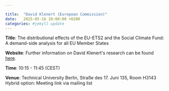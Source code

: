 ```yaml
---

title:  "David Klenert (European Commission)"
date:   2025-05-16 10:00:00 +0200
categories: #jekyll update
---
```


**Title**: The distributional effects of the EU-ETS2 and the Social Climate Fund: A demand-side analysis for all EU Member States

**Website**: Further information on David Klenert's research can be found [here](https://www.tu.berlin/en/sustainecon/about-us/team-and-persons/david-klenert).

**Time**: 10:15 - 11:45  (CEST)

**Venue**: Technical University Berlin, Straße des 17. Juni 135, Room H3143  
Hybrid option: Meeting link via mailing list

